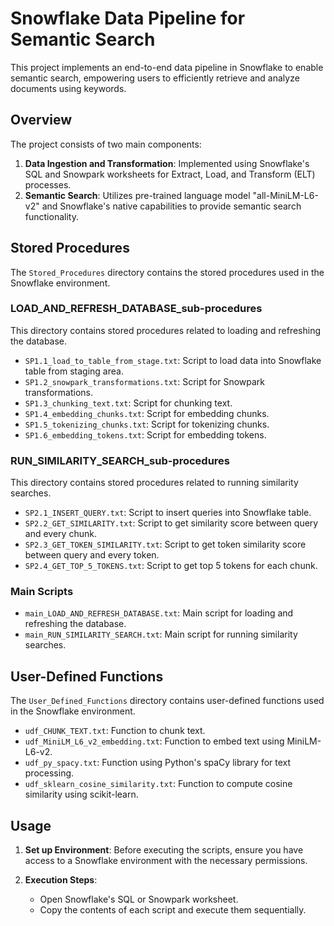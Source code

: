 # Snowflake Data Pipeline for Semantic Search

This project implements an end-to-end data pipeline in Snowflake to enable semantic search, empowering users to efficiently retrieve and analyze documents using keywords.

## Overview

The project consists of two main components:
1. **Data Ingestion and Transformation**: Implemented using Snowflake's SQL and Snowpark worksheets for Extract, Load, and Transform (ELT) processes.
2. **Semantic Search**: Utilizes pre-trained language model "all-MiniLM-L6-v2" and Snowflake's native capabilities to provide semantic search functionality.

## Stored Procedures

The `Stored_Procedures` directory contains the stored procedures used in the Snowflake environment.

### LOAD_AND_REFRESH_DATABASE_sub-procedures

This directory contains stored procedures related to loading and refreshing the database.

- `SP1.1_load_to_table_from_stage.txt`: Script to load data into Snowflake table from staging area.
- `SP1.2_snowpark_transformations.txt`: Script for Snowpark transformations.
- `SP1.3_chunking_text.txt`: Script for chunking text.
- `SP1.4_embedding_chunks.txt`: Script for embedding chunks.
- `SP1.5_tokenizing_chunks.txt`: Script for tokenizing chunks.
- `SP1.6_embedding_tokens.txt`: Script for embedding tokens.

### RUN_SIMILARITY_SEARCH_sub-procedures

This directory contains stored procedures related to running similarity searches.

- `SP2.1_INSERT_QUERY.txt`: Script to insert queries into Snowflake table.
- `SP2.2_GET_SIMILARITY.txt`: Script to get similarity score between query and every chunk.
- `SP2.3_GET_TOKEN_SIMILARITY.txt`: Script to get token similarity score between query and every token.
- `SP2.4_GET_TOP_5_TOKENS.txt`: Script to get top 5 tokens for each chunk.

### Main Scripts

- `main_LOAD_AND_REFRESH_DATABASE.txt`: Main script for loading and refreshing the database.
- `main_RUN_SIMILARITY_SEARCH.txt`: Main script for running similarity searches.

## User-Defined Functions

The `User_Defined_Functions` directory contains user-defined functions used in the Snowflake environment.

- `udf_CHUNK_TEXT.txt`: Function to chunk text.
- `udf_MiniLM_L6_v2_embedding.txt`: Function to embed text using MiniLM-L6-v2.
- `udf_py_spacy.txt`: Function using Python's spaCy library for text processing.
- `udf_sklearn_cosine_similarity.txt`: Function to compute cosine similarity using scikit-learn.

## Usage

1. **Set up Environment**: Before executing the scripts, ensure you have access to a Snowflake environment with the necessary permissions.

2. **Execution Steps**:
    - Open Snowflake's SQL or Snowpark worksheet.
    - Copy the contents of each script and execute them sequentially.
